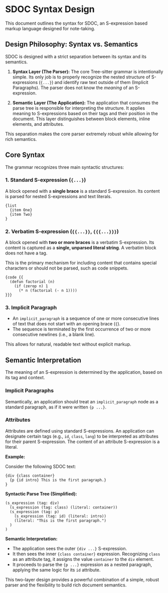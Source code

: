# SDOC Syntax Design

This document outlines the syntax for SDOC, an S-expression based markup language designed for note-taking.

## Design Philosophy: Syntax vs. Semantics

SDOC is designed with a strict separation between its syntax and its semantics.

1.  **Syntax Layer (The Parser):** The core Tree-sitter grammar is intentionally simple. Its only job is to properly recognize the nested structure of S-expressions (`{...}`) and identify raw text outside of them (Implicit Paragraphs). The parser does not know the *meaning* of an S-expression.

2.  **Semantic Layer (The Application):** The application that consumes the parse tree is responsible for interpreting the structure. It applies meaning to S-expressions based on their tags and their position in the document. This layer distinguishes between block elements, inline elements, and attributes.

This separation makes the core parser extremely robust while allowing for rich semantics.

## Core Syntax

The grammar recognizes three main syntactic structures:

### 1. Standard S-expression (`{...}`)

A block opened with a **single brace** is a standard S-expression. Its content is parsed for nested S-expressions and text literals.

```sdoc
{list 
  {item One}
  {item Two}
}
```

### 2. Verbatim S-expression (`{{...}}`, `{{{...}}}`)

A block opened with **two or more braces** is a verbatim S-expression. Its content is captured as a **single, unparsed literal string**. A verbatim block does not have a tag.

This is the primary mechanism for including content that contains special characters or should not be parsed, such as code snippets.

```sdoc
{code {{
  (defun factorial (n)
    (if (zerop n) 1 
      (* n (factorial (- n 1))))
}}}
```

### 3. Implicit Paragraph

- An `implicit_paragraph` is a sequence of one or more consecutive lines of text that does not start with an opening brace (`{`).
- The sequence is terminated by the first occurrence of two or more consecutive newlines (i.e., a blank line).

This allows for natural, readable text without explicit markup.

## Semantic Interpretation

The meaning of an S-expression is determined by the application, based on its tag and context.

### Implicit Paragraphs

Semantically, an application should treat an `implicit_paragraph` node as a standard paragraph, as if it were written `{p ...}`.

### Attributes

Attributes are defined using standard S-expressions. An application can designate certain tags (e.g., `id`, `class`, `lang`) to be interpreted as attributes for their parent S-expression. The content of an attribute S-expression is a literal.

**Example:**

Consider the following SDOC text:

```sdoc
{div {class container} 
  {p {id intro} This is the first paragraph.}
}
```

**Syntactic Parse Tree (Simplified):**

```
(s_expression (tag: div)
  (s_expression (tag: class) (literal: container))
  (s_expression (tag: p)
    (s_expression (tag: id) (literal: intro))
    (literal: "This is the first paragraph.")
  )
)
```

**Semantic Interpretation:**

-   The application sees the outer `{div ...}` S-expression.
-   It then sees the inner `{class container}` expression. Recognizing `class` as an attribute tag, it assigns the value `container` to the `div` element.
-   It proceeds to parse the `{p ...}` expression as a nested paragraph, applying the same logic for its `id` attribute.

This two-layer design provides a powerful combination of a simple, robust parser and the flexibility to build rich document semantics.
